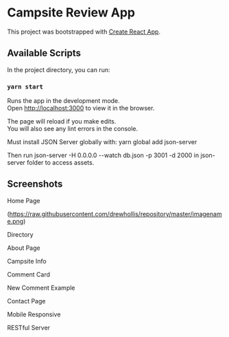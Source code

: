 # Campsite Review App

This project was bootstrapped with [Create React App](https://github.com/facebook/create-react-app).

## Available Scripts

In the project directory, you can run:

### `yarn start`

Runs the app in the development mode.\
Open [http://localhost:3000](http://localhost:3000) to view it in the browser.

The page will reload if you make edits.\
You will also see any lint errors in the console.

Must install JSON Server globally with: yarn global add json-server

Then run json-server -H 0.0.0.0 --watch db.json -p 3001 -d 2000 in json-server folder to access assets.


## Screenshots

Home Page

(https://raw.githubusercontent.com/drewhollis/repository/master/imagename.png)

Directory

About Page

Campsite Info

Comment Card

New Comment Example

Contact Page

Mobile Responsive

RESTful Server



